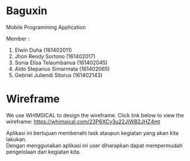 # Baguxin
Mobile Programming Application

Member : <br>
<ol>
  <li>Elwin Duha (161402011)</li>
  <li>Jhon Rendy Sortono (161402017)</li>
  <li>Sonia Elisa Telaumbanua (161402045)</li>
  <li>Aldo Stepanus Simarmata (161402065)</li>
  <li>Gebriel Juliendi Sitorus (161402143)</li>
</ol>

# Wireframe
We use WHIMSICAL to design the wireframe.
Click link below to view the wireframe:
https://whimsical.com/23P6XCv3u22JjWB2JHZ4mt <br>

Aplikasi ini bertujuan membenahi task ataupun kegiatan yang akan kita lakukan.<br>
Dengan menggunakan aplikasi ini user diharapkan dapat mempermudah pengelolaan dari kegiatan kita.<br> 






